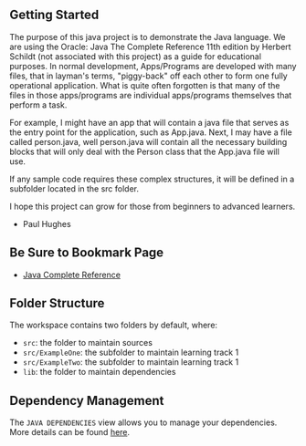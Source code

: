 ## Getting Started

The purpose of this java project is to demonstrate the Java language. We are using the Oracle: Java The Complete Reference 11th edition by Herbert Schildt (not associated with this project) as a guide for educational purposes. In normal development, Apps/Programs are developed with many files, that in layman's terms, "piggy-back" off each other to form one fully operational application. What is quite often forgotten is that many of the files in those apps/programs are individual apps/programs themselves that perform a task.

For example, I might have an app that will contain a java file that serves as the entry point for the application, such as App.java. Next, I may have a file called person.java, well person.java will contain all the necessary building blocks that will only deal with the Person class that the App.java file will use. 

If any sample code requires these complex structures, it will be defined in a subfolder located in the src folder.

I hope this project can grow for those from beginners to advanced learners.

- Paul Hughes

## Be Sure to Bookmark Page
- [Java Complete Reference](https://hughpaud2014.github.io/javaCompleteReferenceBundle/)

## Folder Structure

The workspace contains two folders by default, where:

- `src`: the folder to maintain sources
- `src/ExampleOne`: the subfolder to maintain learning track 1
- `src/ExampleTwo`: the subfolder to maintain learning track 1
- `lib`: the folder to maintain dependencies

## Dependency Management

The `JAVA DEPENDENCIES` view allows you to manage your dependencies. More details can be found [here](https://github.com/microsoft/vscode-java-pack/blob/master/release-notes/v0.9.0.md#work-with-jar-files-directly).
